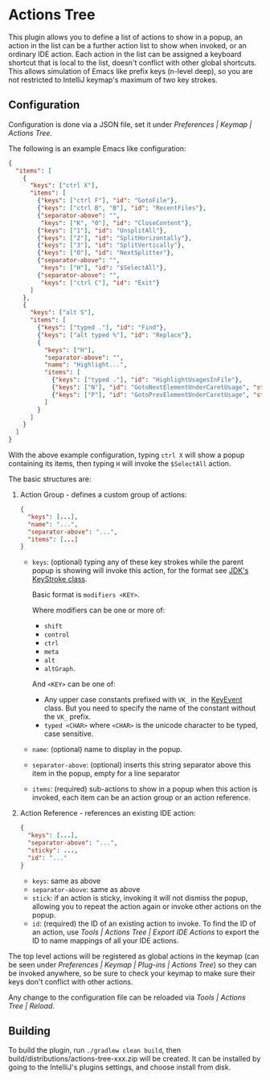 # Actions Tree

This plugin allows you to define a list of actions to show in a popup, an
action in the list can be a further action list to show when invoked, or an
ordinary IDE action. Each action in the list can be assigned a keyboard 
shortcut that is local to the list, doesn't conflict with other global
shortcuts. This allows simulation of Emacs like prefix keys (n-level deep), so
you are not restricted to IntelliJ keymap's maximum of two key strokes.

## Configuration

Configuration is done via a JSON file, set it under *Preferences | Keymap | Actions Tree*.

The following is an example Emacs like configuration:

```json
{
  "items": [
    {
      "keys": ["ctrl X"],
      "items": [
        {"keys": ["ctrl F"], "id": "GotoFile"},
        {"keys": ["ctrl B", "B"], "id": "RecentFiles"},
        {"separator-above": "",
         "keys": ["K", "0"], "id": "CloseContent"},
        {"keys": ["1"], "id": "UnsplitAll"},
        {"keys": ["2"], "id": "SplitHorizontally"},
        {"keys": ["3"], "id": "SplitVertically"},
        {"keys": ["O"], "id": "NextSplitter"},
        {"separator-above": "",
         "keys": ["H"], "id": "$SelectAll"},
        {"separator-above": "",
         "keys": ["ctrl C"], "id": "Exit"}
      ]
    },
    {
      "keys": ["alt S"],
      "items": [
        {"keys": ["typed ."], "id": "Find"},
        {"keys": ["alt typed %"], "id": "Replace"},
        {
          "keys": ["H"],
          "separator-above": "",
          "name": "Highlight...",
          "items": [
            {"keys": ["typed ."], "id": "HighlightUsagesInFile"},
            {"keys": ["N"], "id": "GotoNextElementUnderCaretUsage", "sticky": true},
            {"keys": ["P"], "id": "GotoPrevElementUnderCaretUsage", "sticky": true}
          ]
        }
      ]
    }
  ]
}
```

With the above example configuration, typing `ctrl X` will show a popup containing its items, then typing `H` will invoke the `$SelectAll` action.

The basic structures are:

1. Action Group - defines a custom group of actions:

    ```json
    {
      "keys": [...],
      "name": "...",
      "separator-above": "...",
      "items": [...]
    }
    ```
    - `keys`: (optional) typing any of these key strokes while the parent popup 
       is showing will invoke this action, for the format see
       [JDK's KeyStroke class](https://docs.oracle.com/javase/8/docs/api/javax/swing/KeyStroke.html#getKeyStroke-java.lang.String-).
       
       Basic format is `modifiers <KEY>`.
       
       Where modifiers can be one or more of:
         - `shift`
         - `control`
         - `ctrl`
         - `meta`
         - `alt`
         - `altGraph`.
        
        And `<KEY>` can be one of:
         - Any upper case constants prefixed with `VK_` in the
           [KeyEvent](https://docs.oracle.com/javase/8/docs/api/java/awt/event/KeyEvent.html#field.summary)
           class. But you need to specify the name of the constant without the `VK_` prefix.
         - `typed <CHAR>` where `<CHAR>` is the unicode character to be typed, case sensitive.
    - `name`: (optional) name to display in the popup.
    - `separator-above`: (optional) inserts this string separator above this
      item in the popup, empty for a line separator
    - `items`: (required) sub-actions to show in a popup when this action is
      invoked, each item can be an action group or an action reference.
2. Action Reference - references an existing IDE action:

    ```json
    {
      "keys": [...],
      "separator-above": "...",
      "sticky": ...,
      "id": "..."
    }
    ```
    - `keys`: same as above
    - `separator-above`: same as above
    - `stick`: if an action is sticky, invoking it will not dismiss the popup, allowing you to repeat the action again or invoke other actions on the popup.
    - `id`: (required) the ID of an existing action to invoke. To find the ID of an action, use *Tools | Actions Tree | Export IDE Actions* to export the ID to name mappings of all your IDE actions.

The top level actions will be registered as global actions in the keymap (can be seen under *Preferences | Keymap | Plug-ins | Actions Tree*) so they can be invoked anywhere, so be sure to check your keymap to make sure their keys don't conflict with other actions.

Any change to the configuration file can be reloaded via *Tools | Actions Tree | Reload*.


## Building

To build the plugin, run `./gradlew clean build`, then build/distributions/actions-tree-xxx.zip will be created. It can be installed by going to the IntelliJ's plugins settings, and choose install from disk.

